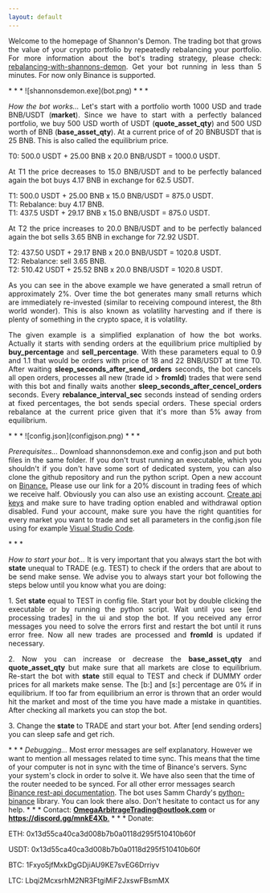```yaml
---
layout: default
---
```

<p align="justify">
Welcome to the homepage of Shannon's Demon. The trading bot that grows the value of your crypto portfolio by repeatedly rebalancing your portfolio. For more information about the bot's trading strategy, please check: <a href="https://thepfengineer.com/2016/04/25/rebalancing-with-shannons-demon/">rebalancing-with-shannons-demon</a>. Get your bot running in less than 5 minutes. For now only Binance is supported.</p>
* * *
![shannonsdemon.exe](bot.png)
* * *
<p align="justify">
<i>How the bot works...</i> Let's start with a portfolio worth 1000 USD and trade BNB/USDT (<b>market</b>). Since we have to start with a perfectly balanced portfolio, we buy 500 USD worth of USDT (<b>quote_asset_qty</b>) and 500 USD worth of BNB (<b>base_asset_qty</b>). At a current price of of 20 BNBUSDT that is 25 BNB. This is also called the equilibrium price.
</p>
T0: 500.0 USDT + 25.00 BNB x 20.0 BNB/USDT = 1000.0 USDT.
<p align="justify">
At T1 the price decreases to 15.0 BNB/USDT and to be perfectly balanced again the bot buys 4.17 BNB in exchange for 62.5 USDT.
</p>
T1: 500.0 USDT + 25.00  BNB x 15.0 BNB/USDT = 875.0 USDT.<br>
T1: Rebalance: buy 4.17 BNB.<br>
T1: 437.5 USDT + 29.17 BNB x 15.0 BNB/USDT = 875.0 USDT.
<p align="justify">
At T2 the price increases to 20.0 BNB/USDT and to be perfectly balanced again the bot sells 3.65 BNB in exchange for 72.92 USDT.
</p>
T2: 437.50 USDT + 29.17 BNB x 20.0 BNB/USDT = 1020.8 USDT.<br>
T2: Rebalance: sell 3.65 BNB.<br>
T2: 510.42 USDT + 25.52 BNB x 20.0 BNB/USDT = 1020.8 USDT.
<p align="justify">
As you can see in the above example we have generated a small retrun of approximately 2%. Over time the bot generates many small returns which are immediately re-invested (similar to receiving compound interest, the 8th world wonder). This is also known as volatility harvesting and if there is plenty of something in the crypto space, it is volatility. 
</p>
<p align="justify">
The given example is a simplified explanation of how the bot works. Actually it starts with sending orders at the equilibrium price multiplied by <b>buy_percentage</b> and <b>sell_percentage</b>. With these parameters equal to 0.9 and 1.1 that would be orders with price of 18 and 22 BNB/USDT at time T0. After waiting <b>sleep_seconds_after_send_orders</b> seconds, the bot cancels all open orders, processes all new (trade id > <b>fromId</b>) trades that were send with this bot and finally waits another <b>sleep_seconds_after_cencel_orders</b> seconds. Every <b>rebalance_interval_sec</b> seconds instead of sending orders at fixed percentages, the bot sends special orders. These special orders rebalance at the current price given that it's more than 5% away from equilibrium.
</p>
* * *
![config.json](configjson.png)
* * *
<p align="justify">
<i>Prerequisites...</i> Download shannonsdemon.exe and config.json and put both files in the same folder. If you don't trust running an executable, which you shouldn't if you don't have some sort of dedicated system, you can also clone the github repository and run the python script. Open a new account on <a href="https://www.binance.com/nl/register?ref=R9NNDYS8">Binance.</a> Please use our link for a 20% discount in trading fees of which we receive half. Obviously you can also use an existing account. <a href="https://www.binance.com/en/support/articles/360002502072">Create api keys</a> and make sure to have trading option enabled and withdrawal option disabled. Fund your account, make sure you have the right quantities for every market you want to trade and set all parameters in the config.json file using for example <a href="https://code.visualstudio.com/">Visual Studio Code</a>.</p>
* * *
<p align="justify">
<i>How to start your bot...</i> It is very important that you always start the bot with <b>state</b> unequal to TRADE (e.g. TEST) to check if the orders that are about to be send make sense. We advise you to always start your bot following the steps below until you know what you are doing:
</p>
<p align="justify">
1. Set <b>state</b> equal to TEST in config file. Start your bot by double clicking the executable or by running the python script. Wait until you see [end processing trades] in the ui and stop the bot. If you received any error messages you need to solve the errors first and restart the bot until it runs error free. Now all new trades are processed and <b>fromId</b> is updated if necessary.
</p>
<p align="justify">
2. Now you can increase or decrease the <b>base_asset_qty</b> and <b>quote_asset_qty</b> but make sure that all markets are close to equilibrium. Re-start the bot with <b>state</b> still equal to TEST and check if DUMMY order prices for all markets make sense. The [b:] and [s:] percentage are 0% if in equilibrium. If too far from equilibrium an error is thrown that an order would hit the market and most of the time you have made a mistake in quantities. After checking all markets you can stop the bot.  
</p>
<p align="justify">
3. Change the <b>state</b> to TRADE and start your bot. After [end sending orders] you can sleep safe and get rich.
</p>
* * *
<i>Debugging...</i> Most error messages are self explanatory. However we want to mention all messages related to time sync. This means that the time of your computer is not in sync with the time of Binance's servers. Sync your system's clock in order to solve it. We have also seen that the time of the router needed to be synced. For all other error messages search <a href="https://github.com/binance-exchange/binance-official-api-docs/blob/master/rest-api.md">Binance rest-api documentation</a>. The bot uses Samm Chardy's <a href="https://python-binance.readthedocs.io/en/latest/">python-binance</a> library. You can look there also. Don't hesitate to contact us for any help.
* * *
Contact: <a href="mailto:OmegaArbitrageTrading@outlook.com"><b>OmegaArbitrageTrading@outlook.com</b></a> or <a href="https://discord.gg/mnkE4Xb"><b>https://discord.gg/mnkE4Xb</b>.</a>
* * *
Donate:

ETH:   0x13d55ca40ca3d008b7b0a0118d295f510410b60f

USDT:  0x13d55ca40ca3d008b7b0a0118d295f510410b60f

BTC:   1Fxyo5jfMxkDgGDjiAU9KE7svEG6Drriyv

LTC:   Lbqi2McxsrhM2NR3FtgiMiF2JxswFBsmMX
